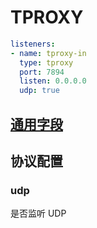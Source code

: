 # TPROXY

```{.yaml linenums="1"}
listeners:
- name: tproxy-in
  type: tproxy
  port: 7894
  listen: 0.0.0.0
  udp: true
```

## [通用字段](./index.md)

## 协议配置

### udp

是否监听 UDP
